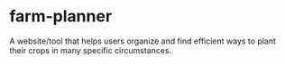 # farm-planner
A website/tool that helps users organize and find efficient ways to plant their crops in many specific circumstances.

